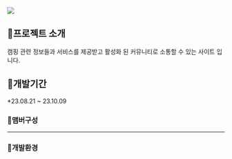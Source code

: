 

<img src="https://ifh.cc/g/ACLpkg.jpg" />

## :page_with_curl:프로젝트 소개
 캠핑 관련 정보들과 서비스를 제공받고 활성화 된 커뮤니티로 소통할 수 있는 사이트 입니다.
<br>


## :two_women_holding_hands:개발기간
*23.08.21 ~ 23.10.09


### :two_women_holding_hands:맴버구성



---


### :open_file_folder:개발환경





